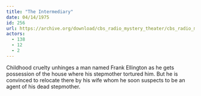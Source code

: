 ```yaml
---
title: "The Intermediary"
date: 04/14/1975
id: 256
url: https://archive.org/download/cbs_radio_mystery_theater/cbs_radio_mystery_theater-0251-0300.zip/cbs_radio_mystery_theater-0251-0300%2Fcbsrmt_0256_the_intermediary.mp3
actors:
  - 138
  - 12
  - 2
---
```

Childhood cruelty unhinges a man named Frank Ellington as he gets possession of the house where his stepmother tortured him. But he is convinced to relocate there by his wife whom he soon suspects to be an agent of his dead stepmother.